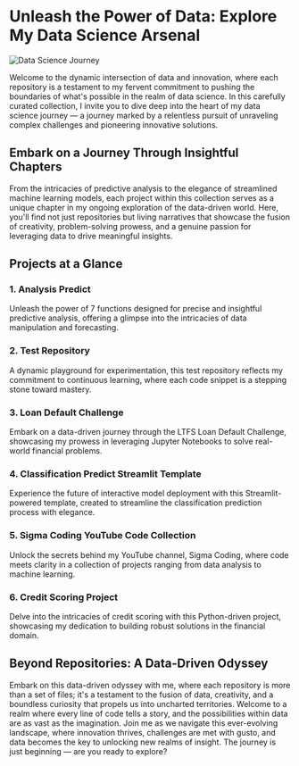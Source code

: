 # Unleash the Power of Data: Explore My Data Science Arsenal

![Data Science Journey](https://images.pexels.com/photos/4560142/pexels-photo-4560142.jpeg?auto=compress&cs=tinysrgb&w=1260&h=750&dpr=2)

Welcome to the dynamic intersection of data and innovation, where each repository is a testament to my fervent commitment to pushing the boundaries of what's possible in the realm of data science. In this carefully curated collection, I invite you to dive deep into the heart of my data science journey — a journey marked by a relentless pursuit of unraveling complex challenges and pioneering innovative solutions.

## Embark on a Journey Through Insightful Chapters

From the intricacies of predictive analysis to the elegance of streamlined machine learning models, each project within this collection serves as a unique chapter in my ongoing exploration of the data-driven world. Here, you'll find not just repositories but living narratives that showcase the fusion of creativity, problem-solving prowess, and a genuine passion for leveraging data to drive meaningful insights.

## Projects at a Glance

### 1. Analysis Predict
Unleash the power of 7 functions designed for precise and insightful predictive analysis, offering a glimpse into the intricacies of data manipulation and forecasting.

### 2. Test Repository
A dynamic playground for experimentation, this test repository reflects my commitment to continuous learning, where each code snippet is a stepping stone toward mastery.

### 3. Loan Default Challenge
Embark on a data-driven journey through the LTFS Loan Default Challenge, showcasing my prowess in leveraging Jupyter Notebooks to solve real-world financial problems.

### 4. Classification Predict Streamlit Template
Experience the future of interactive model deployment with this Streamlit-powered template, created to streamline the classification prediction process with elegance.

### 5. Sigma Coding YouTube Code Collection
Unlock the secrets behind my YouTube channel, Sigma Coding, where code meets clarity in a collection of projects ranging from data analysis to machine learning.

### 6. Credit Scoring Project
Delve into the intricacies of credit scoring with this Python-driven project, showcasing my dedication to building robust solutions in the financial domain.

## Beyond Repositories: A Data-Driven Odyssey

Embark on this data-driven odyssey with me, where each repository is more than a set of files; it's a testament to the fusion of data, creativity, and a boundless curiosity that propels us into uncharted territories. Welcome to a realm where every line of code tells a story, and the possibilities within data are as vast as the imagination. Join me as we navigate this ever-evolving landscape, where innovation thrives, challenges are met with gusto, and data becomes the key to unlocking new realms of insight. The journey is just beginning — are you ready to explore?
